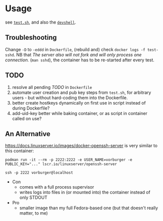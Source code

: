 # Usage

see [`test.sh`](test.sh), and also the [`devshell`](../devshell/).


## Troubleshooting

Change `-D` to `-eddd` in `Dockerfile`, (rebuild and) check `docker logs -f test-sshd`.
NB that _The server also will not fork and will only process one connection._ (`man sshd`),
the container has to be re-started after every test.


## TODO

1. resolve all pending _TODO_ in `Dockerfile`
1. automate user creation and pub key steps from `test.sh`, for arbitrary users - but without hard-coding them into the Dockerfile.
1. better create hostkeys dynamically on first use in script instead of during Dockerfile?
1. add-uid-key better while baking container, or as script in container called on use?


## An Alternative

https://docs.linuxserver.io/images/docker-openssh-server is very similar to this container:

    podman run -it --rm -p 2222:2222 -e USER_NAME=vorburger -e PUBLIC_KEY="..." lscr.io/linuxserver/openssh-server

    ssh -p 2222 vorburger@localhost

* Con
  * comes with a full process supervisor
  * writes logs into files in (or mounted into) the container instead of only STDOUT
* Pro
  * smaller image than my full Fedora-based one (but that doesn't really matter, to me)
